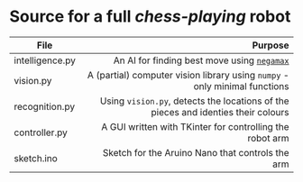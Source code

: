 # Source for a full *chess-playing* robot


|File                             | Purpose                                                                                             |
|---------------------------------|----------------------------------------------------------------------------------------------------:|
|intelligence.py                  |An AI for finding best move using [`negamax`](https://en.wikipedia.org/wiki/Negamax)                 |
|vision.py                        |A (partial) computer vision library using `numpy` - only minimal functions                           |
|recognition.py                   |Using `vision.py`, detects the locations of the pieces and identies their colours                    |
|controller.py                    |A GUI written with TKinter for controlling the robot arm                                             |
|sketch.ino                       |Sketch for the Aruino Nano that controls the arm                                                     |
